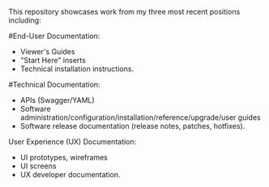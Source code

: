 This repository showcases work from my three most recent positions including: 

#End-User Documentation:
- Viewer's Guides 
- "Start Here" inserts
- Technical installation instructions.

#Technical Documentation:
- APIs (Swagger/YAML)
- Software administration/configuration/installation/reference/upgrade/user guides
- Software release documentation (release notes, patches, hotfixes).

User Experience (UX) Documentation:
- UI prototypes, wireframes
- UI screens
- UX developer documentation.
